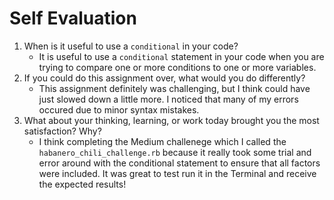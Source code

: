 # Self Evaluation

1. When is it useful to use a `conditional` in your code?
    - It is useful to use a `conditional` statement in your code when you are trying to compare one or more conditions to one or more variables. 
1. If you could do this assignment over, what would you do differently?
    - This assignment definitely was challenging, but I think could have just slowed down a little more. I noticed that many of my errors occured due to minor syntax mistakes. 
1. What about your thinking, learning, or work today brought you the most satisfaction? Why?
    - I think completing the Medium challenege which I called the `habanero_chili_challenge.rb` because it really took some trial and error around with the conditional statement to ensure that all factors were included. It was great to test run it in the Terminal and receive the expected results! 
